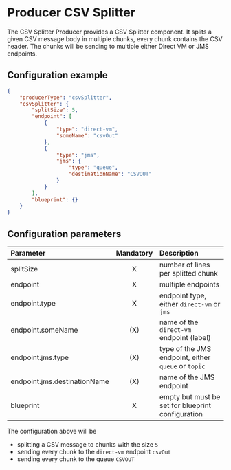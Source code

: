 # Producer CSV Splitter
The CSV Splitter Producer provides a CSV Splitter component. It splits a given CSV message body in multiple chunks, every chunk contains the CSV header. The chunks will be sending to multiple either Direct VM or JMS endpoints.

## Configuration example
````json
{
    "producerType": "csvSplitter",
    "csvSplitter": {
        "splitSize": 5,
        "endpoint": [
            {
                "type": "direct-vm",
                "someName": "csvOut"
            },
            {
                "type": "jms",
                "jms": {
                    "type": "queue",
                    "destinationName": "CSVOUT"
                }
            }
        ],
        "blueprint": {}
    }
}
````
## Configuration parameters
|Parameter|Mandatory|Description|
|:---|:---:|:---|
|splitSize|X|number of lines per splitted chunk|
|endpoint|X|multiple endpoints|
|endpoint.type|X|endpoint type, either `direct-vm` or `jms`|
|endpoint.someName|(X)|name of the `direct-vm` endpoint (label)|
|endpoint.jms.type|(X)|type of the JMS endpoint, either `queue` or `topic`|
|endpoint.jms.destinationName|(X)|name of the JMS endpoint|
|blueprint|X|empty but must be set for blueprint configuration|

The configuration above will be
- splitting a CSV message to chunks with the size `5`
- sending every chunk to the `direct-vm` endpoint `csvOut`
- sending every chunk to the queue `CSVOUT`
